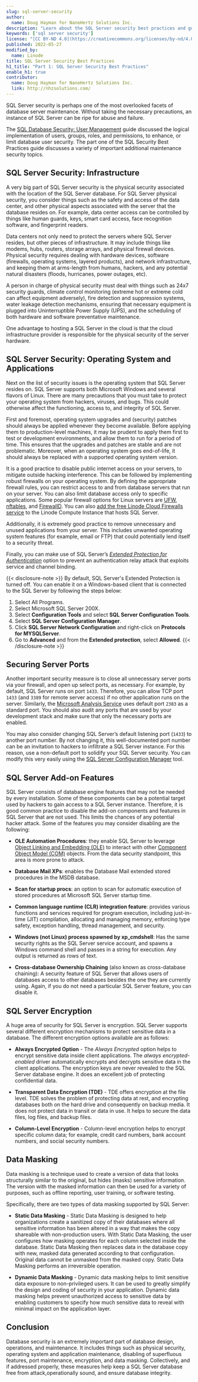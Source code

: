 ```yaml
---
slug: sql-server-security
author:
  name: Doug Hayman for NanoHertz Solutions Inc.
description: "Learn about the SQL Server security best practices and guidelines to keep your server and data safe. For example, disable unused ports and SQL Server features."
keywords: ['sql server security']
license: "[CC BY-ND 4.0](https://creativecommons.org/licenses/by-nd/4.0)"
published: 2022-05-27
modified_by:
  name: Linode
title: SQL Server Security Best Practices
h1_title: "Part 1: SQL Server Security Best Practices"
enable_h1: true
contributor:
  name: Doug Hayman for NanoHertz Solutions Inc.
  link: http://nhzsolutions.com/
---
```


SQL Server security is perhaps one of the most overlooked facets of database server maintenance. Without taking the necessary precautions, an instance of SQL Server can be ripe for abuse and failure.

The [SQL Database Security: User Management](/docs/guides/sql-security/) guide discussed the logical implementation of users, groups, roles, and permissions, to enhance, or limit database user security. The part one of the SQL Security Best Practices guide discusses a variety of important additional maintenance security topics.

## SQL Server Security: Infrastructure

A very big part of SQL Server security is the physical security associated with the location of the SQL Server database. For SQL Server physical security, you consider things such as the safety and access of the data center, and other physical aspects associated with the server that the database resides on. For example, data center access can be controlled by things like human guards, keys, smart card access, face recognition software, and fingerprint readers.

Data centers not only need to protect the servers where SQL Server resides, but other pieces of infrastructure. It may include things like modems, hubs, routers, storage arrays, and physical firewall devices. Physical security requires dealing with hardware devices, software (firewalls, operating systems, layered products), and network infrastructure, and keeping them at arms-length from humans, hackers, and any potential natural disasters (floods, hurricanes, power outages, etc).

A person in charge of physical security must deal with things such as 24x7 security guards, climate control monitoring (extreme hot or extreme cold can affect equipment adversely), fire detection and suppression systems, water leakage detection mechanisms, ensuring that necessary equipment is plugged into Uninterruptible Power Supply (UPS), and the scheduling of both hardware and software preventative maintenance.

One advantage to hosting a SQL Server in the cloud is that the cloud infrastructure provider is responsible for the physical security of the server hardware.

## SQL Server Security: Operating System and Applications

Next on the list of security issues is the operating system that SQL Server resides on. SQL Server supports both Microsoft Windows and several flavors of Linux. There are many precautions that you must take to protect your operating system from hackers, viruses, and bugs. This could otherwise affect the functioning, access to, and integrity of SQL Server.

First and foremost, operating system upgrades and (security) patches should always be applied whenever they become available. Before applying them to production-level machines, it may be prudent to apply them first to test or development environments, and allow them to run for a period of time. This ensures that the upgrades and patches are stable and are not problematic. Moreover, when an operating system goes end-of-life, it should always be replaced with a supported operating system version.

It is a good practice to disable public internet access on your servers, to mitigate outside hacking interference. This can be followed by implementing robust firewalls on your operating system. By defining the appropriate firewall rules, you can restrict access to and from database servers that run on your server. You can also limit database access only to specific applications. Some popular firewall options for Linux servers are [UFW](/docs/guides/configure-firewall-with-ufw/), [nftables](/docs/guides/how-to-use-nftables/), and [FirewallD](/docs/guides/introduction-to-firewalld-on-centos/). You can also [add the free Linode Cloud Firewalls service](/docs/products/networking/cloud-firewall/guides/add-firewall/) to the Linode Compute Instance that hosts SQL Server.

Additionally, it is extremely good practice to remove unnecessary and unused applications from your server. This includes unwanted operating system features (for example, email or FTP) that could potentially lend itself to a security threat.

Finally, you can make use of SQL Server’s [*Extended Protection for Authentication*](https://docs.microsoft.com/en-us/dotnet/framework/wcf/feature-details/extended-protection-for-authentication-overview) option to prevent an authentication relay attack that exploits service and channel binding.

{{< disclosure-note >}}
By default, SQL Server's Extended Protection is turned off. You can enable it on a Windows-based client that is connected to the SQL Server by following the steps below:
1. Select All Programs.
1. Select Microsoft SQL Server 200X.
1. Select **Configuration Tools** and select **SQL Server Configuration Tools**.
1. Select **SQL Server Configuration Manager**.
1. Click **SQL Server Network Configuration** and right-click on **Protocols for MYSQLServer**.
1. Go to **Advanced** and from the **Extended protection**, select **Allowed**.
{{< /disclosure-note >}}

## Securing Server Ports

Another important security measure is to close all unnecessary server ports via your firewall, and open up select ports, as necessary. For example, by default, SQL Server runs on port `1433`. Therefore, you can allow TCP port `1433` (and `3389` for remote server access) if no other application runs on the server. Similarly, the [Microsoft Analysis Service](https://en.wikipedia.org/wiki/Microsoft_Analysis_Services) uses default port `2383` as a standard port. You should also audit any ports that are used by your development stack and make sure that only the necessary ports are enabled.

You may also consider changing SQL Server’s default listening port (`1433`) to another port number. By not changing it, this well-documented port number can be an invitation to hackers to infiltrate a SQL Server instance. For this reason, use a non-default port to solidify your SQL Server security. You can modify this very easily using the [SQL Server Configuration Manager](https://docs.microsoft.com/en-us/sql/relational-databases/sql-server-configuration-manager) tool.

## SQL Server Add-on Features

SQL Server consists of database engine features that may not be needed by every installation. Some of these components can be a potential target used by hackers to gain access to a SQL Server instance. Therefore, it is good common practice to disable the add-on components and features in SQL Server that are not used. This limits the chances of any potential hacker attack. Some of the features you may consider disabling are the following:

- **OLE Automation Procedures**: they enable SQL Server to leverage [Object Linking and Embedding (OLE)](https://en.wikipedia.org/wiki/OLE_DB) to interact with other [Component Object Model (COM)](https://en.wikipedia.org/wiki/Component_Object_Model) objects. From the data security standpoint, this area is more prone to attack.

- **Database Mail XPs**: enables the Database Mail extended stored procedures in the MSDB database.

- **Scan for startup procs**: an option to scan for automatic execution of stored procedures at Microsoft SQL Server startup time.

- **Common language runtime (CLR) integration feature**: provides various functions and services required for program execution, including just-in-time (JIT) compilation, allocating and managing memory, enforcing type safety, exception handling, thread management, and security.

- **Windows (not Linux) process spawned by xp_cmdshell**: Has the same security rights as the SQL Server service account, and spawns a Windows command shell and passes in a string for execution. Any output is returned as rows of text.

- **Cross-database Ownership Chaining**  (also known as cross-database chaining): A security feature of SQL Server that allows users of databases access to other databases besides the one they are currently using. Again, if you do not need a particular SQL Server feature, you can disable it.

## SQL Server Encryption

A huge area of security for SQL Server is encryption. SQL Server supports several different encryption mechanisms to protect sensitive data in a database. The different encryption options available are as follows:

- **Always Encrypted Option** - The *Always Encrypted* option helps to encrypt sensitive data inside client applications. The *always encrypted-enabled* driver automatically encrypts and decrypts sensitive data in the client applications. The encryption keys are never revealed to the SQL Server database engine. It does an excellent job of protecting confidential data.

- **Transparent Data Encryption (TDE)** - TDE offers encryption at the file level. TDE solves the problem of protecting data at rest, and encrypting databases both on the hard drive and consequently on backup media. It does not protect data in transit or data in use. It helps to secure the data files, log files, and backup files.

- **Column-Level Encryption** - Column-level encryption helps to encrypt specific column data; for example, credit card numbers, bank account numbers, and social security numbers.

## Data Masking

Data masking is a technique used to create a version of data that looks structurally similar to the original, but hides (masks) sensitive information. The version with the masked information can then be used for a variety of purposes, such as offline reporting, user training, or software testing.

Specifically, there are two types of data masking supported by SQL Server:

- **Static Data Masking** - Static Data Masking is designed to help organizations create a sanitized copy of their databases where all sensitive information has been altered in a way that makes the copy shareable with non-production users. With Static Data Masking, the user configures how masking operates for each column selected inside the database. Static Data Masking then replaces data in the database copy with new, masked data generated according to that configuration. Original data cannot be unmasked from the masked copy. Static Data Masking performs an irreversible operation.

- **Dynamic Data Masking** - Dynamic data masking helps to limit sensitive data exposure to non-privileged users. It can be used to greatly simplify the design and coding of security in your application. Dynamic data masking helps prevent unauthorized access to sensitive data by enabling customers to specify how much sensitive data to reveal with minimal impact on the application layer.

## Conclusion

Database security is an extremely important part of database design, operations, and maintenance. It includes things such as physical security, operating system and application maintenance, disabling of superfluous features, port maintenance, encryption, and data masking. Collectively, and if addressed properly, these measures help keep a SQL Server database free from attack,operationally sound, and ensure database integrity.
